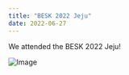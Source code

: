 ```yaml
---
title: "BESK 2022 Jeju"
date: 2022-06-27 
---
```


We attended the BESK 2022 Jeju!

![Image](//bspl.korea.ac.kr/Board/Gallery/2022/BESK_2022_Jeju.png) 
